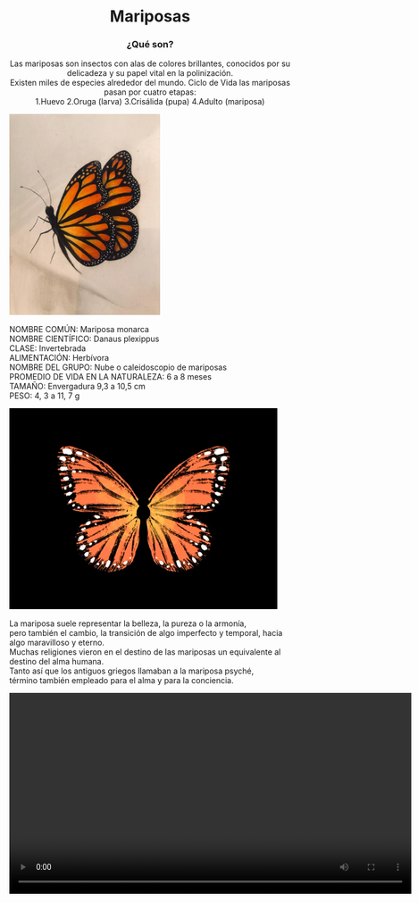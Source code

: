 
<!DOCTYPE html>
<html lang="en">
<head>
    <link rel="icon" type="image/x-icon" href="icono.jpg">
    <meta charset="UTF-8">
    <meta name="viewport" content="width=device-width, initial-scale=1.0">

</head>
<body>
    <center>
        <h1>Mariposas</h1>
        <h3>¿Qué son?</h3>
    <p>Las mariposas son insectos con alas de colores brillantes,
    conocidos por su delicadeza y su papel vital en la polinización.<br>
    Existen miles de especies alrededor del mundo.
    Ciclo de Vida
    las mariposas pasan por cuatro etapas:<br>
    1.Huevo
    2.Oruga (larva)
    3.Crisálida (pupa)
    4.Adulto (mariposa)</p>
 </center>
 <div class="izq"><img src="map.jpeg" alt="animal" weight="400" height="360"></div>
<div class="center"><p>NOMBRE COMÚN: Mariposa monarca<br>NOMBRE CIENTÍFICO: Danaus plexippus<br>CLASE: Invertebrada<br>ALIMENTACIÓN: Herbívora<br>NOMBRE DEL GRUPO: Nube o caleidoscopio de mariposas<br>PROMEDIO DE VIDA EN LA NATURALEZA: 6 a 8 meses<br>TAMAÑO: Envergadura 9,3 a 10,5 cm<br>PESO: 4, 3 a 11, 7 g</p>
    <img src="posa.gif" alt="viv"></div>
    <div class="der"><p>La mariposa suele representar la belleza, la pureza o la armonía,<br> pero también el cambio, la transición de algo imperfecto y temporal, hacia algo maravilloso y eterno.<br> Muchas religiones vieron en el destino de las mariposas un equivalente al destino del alma humana.<br> Tanto así que los antiguos griegos llamaban a la mariposa psyché, <br>término también empleado para el alma y para la conciencia.</p>
    <video src="Download.mp4" alt="vid" weight="400" height="360"></video></div>
</body>
</html>  